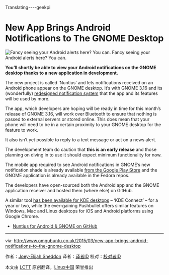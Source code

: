Translating----geekpi

New App Brings Android Notifications to The GNOME Desktop
================================================================================
![Fancy seeing your Android alerts here? You can.](http://www.omgubuntu.co.uk/wp-content/uploads/2015/02/Screen-Shot-2015-02-24-at-17.47.48.png)
Fancy seeing your Android alerts here? You can.

**You’ll shortly be able to view your Android notifications on the GNOME desktop thanks to a new application in development.**

The new project is called ‘Nuntius’ and lets notifications received on an Android phone appear on the GNOME desktop. It’s with GNOME 3.16 and its (wonderfully) [redesigned notification system][1] that the app and its features will be used by more.

The app, which developers are hoping will be ready in time for this month’s release of GNOME 3.16, will work over Bluetooth to ensure that nothing is passed to external servers or stored online. This does mean that your phone will need to be in a certain proximity to your GNOME desktop for the feature to work.

It also isn’t yet possible to reply to a text message or act on a news alert.

The development team do caution that **this is an early release** and those planning on diving in to use it should expect minimum functionality for now.

The mobile app required to see Android notifications in GNOME’s new notification shade is already available [from the Google Play Store][2] and the GNOME application is already available in the Fedora repos.

The developers have open-sourced both the Android app and the GNOME application receiver and hosted them (where else) on GitHub.

A similar tool [has been available for KDE desktops][3] – ‘KDE Connect’ – for a year or two, while the ever-gaining Pushbullet offers similar features on Windows, Mac and Linux desktops for iOS and Android platforms using Google Chrome.

- [Nuntius for Android & GNOME on GitHub][4]

--------------------------------------------------------------------------------

via: http://www.omgubuntu.co.uk/2015/03/new-app-brings-android-notifications-to-the-gnome-desktop

作者：[Joey-Elijah Sneddon][a]
译者：[译者ID](https://github.com/译者ID)
校对：[校对者ID](https://github.com/校对者ID)

本文由 [LCTT](https://github.com/LCTT/TranslateProject) 原创翻译，[Linux中国](http://linux.cn/) 荣誉推出

[a]:https://plus.google.com/117485690627814051450/?rel=author
[1]:http://www.omgubuntu.co.uk/2015/02/4-reason-why-gnome-3-16-might-be-the-best-version-yet-gallery
[2]:https://play.google.com/store/apps/details?id=org.holylobster.nuntius
[3]:http://www.omgubuntu.co.uk/2014/06/kde-connect-android-notifications-linux-desktop
[4]:https://github.com/holylobster
